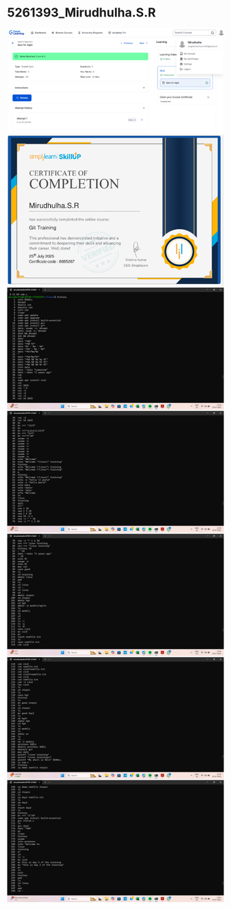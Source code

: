 # 5261393_Mirudhulha.S.R
![](SDLC/agile.png)
![](Git/certificate/Git_training.png)
![](linux/commands_linux_screenshots/linux1.png)
![](linux/commands_linux_screenshots/linux2.png)
![](linux/commands_linux_screenshots/linux3.png)
![](linux/commands_linux_screenshots/linux4.png)
![](linux/commands_linux_screenshots/linux5.png)
